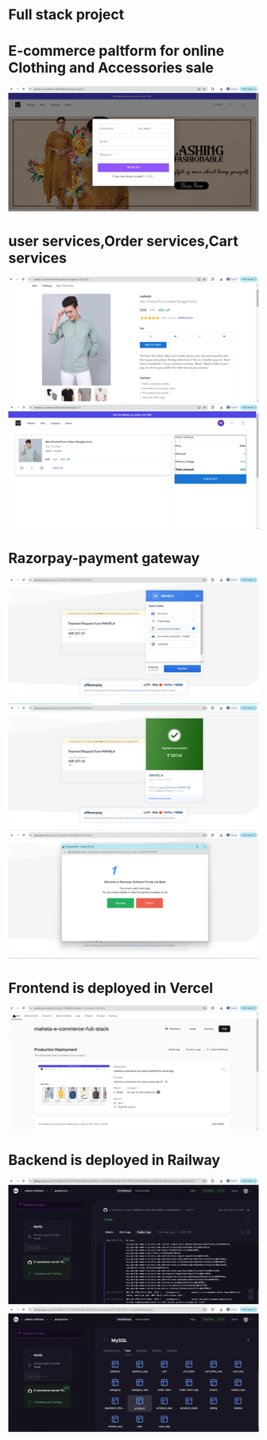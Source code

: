 # Full stack project

# E-commerce paltform for online Clothing and Accessories sale
<img src="img/6.png" />

# user services,Order services,Cart services
<img src="img/5.png" />
<img src="img/7.png" />

# Razorpay-payment gateway
<img src="img/10.png" />
<img src="img/9.png" />
<img src="img/8.png" />

# Frontend is deployed in Vercel
<img src="img/4.png" />

# Backend is deployed in Railway
<img src="img/2.png" />
<img src="img/3.png" />
